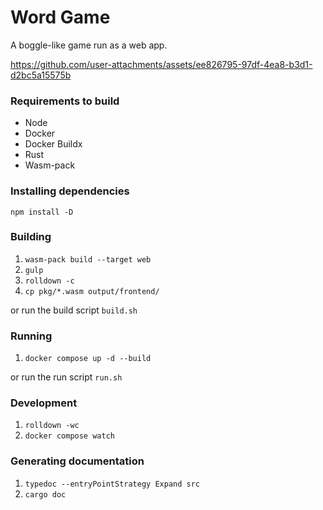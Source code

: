 # Word Game
A boggle-like game run as a web app.

https://github.com/user-attachments/assets/ee826795-97df-4ea8-b3d1-d2bc5a15575b

### Requirements to build
* Node
* Docker
* Docker Buildx
* Rust
* Wasm-pack

### Installing dependencies
```npm install -D```

### Building
1. ```wasm-pack build --target web```
2. ```gulp```
3. ```rolldown -c```
4. ```cp pkg/*.wasm output/frontend/```

or run the build script
```build.sh```

### Running
1. ```docker compose up -d --build```

or run the run script
```run.sh```

### Development
1. ```rolldown -wc```
2. ```docker compose watch```

### Generating documentation
1. ```typedoc --entryPointStrategy Expand src```
2. ```cargo doc```
